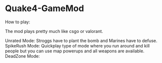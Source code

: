 # Quake4-GameMod

How to play:

The mod plays pretty much like csgo or valorant.

Unrated Mode: Stroggs have to plant the bomb and Marines have to defuse.
SpikeRush Mode: Quickplay type of mode where you run around and kill people but you can use map powerups and all weapons are available.
DeadZone Mode:
